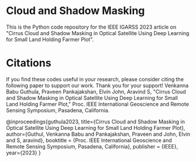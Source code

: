 # Cloud and Shadow Masking
This is the Python code repository for the IEEE IGARSS 2023 article on "Cirrus Cloud and Shadow Masking in Optical Satellite Using Deep Learning for Small Land Holding Farmer Plot".


# Citations
If you find these codes useful in your research, please consider citing the following paper to support our work. Thank you for your support!
Venkanna Babu Guthula, Praveen Pankajakshan, Elvin John, Aravind S, "Cirrus Cloud and Shadow Masking in Optical Satellite Using Deep Learning for Small Land Holding Farmer Plot," Proc. IEEE International Geoscience and Remote Sensing Symposium, Pasadena, California.

@inproceedings{guthula2023,
  title={Cirrus Cloud and Shadow Masking in Optical Satellite Using Deep Learning for Small Land Holding Farmer Plot},
  author={Guthul, Venkanna Babu and Pankajakshan, Praveen and John, Elvin and S, aravind},
  booktitle = {Proc. IEEE International Geoscience and Remote Sensing Symposium, Pasadena, California},
  publisher = {IEEE},
  year={2023}
}
